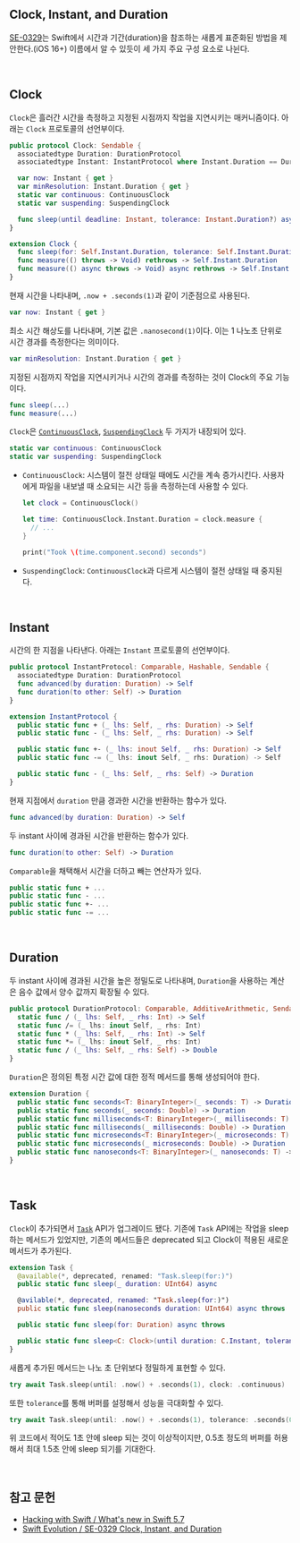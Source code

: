 ## Clock, Instant, and Duration

[SE-0329](https://github.com/apple/swift-evolution/blob/main/proposals/0329-clock-instant-duration.md)는 Swift에서 시간과 기간(duration)을 참조하는 새롭게 표준화된 방법을 제안한다.(iOS 16+) 이름에서 알 수 있듯이 세 가지 주요 구성 요소로 나뉜다.

&nbsp;
## Clock

`Clock`은 흘러간 시간을 측정하고 지정된 시점까지 작업을 지연시키는 매커니즘이다. 아래는 `Clock` 프로토콜의 선언부이다.

```swift
public protocol Clock: Sendable {
  associatedtype Duration: DurationProtocol
  associatedtype Instant: InstantProtocol where Instant.Duration == Duration

  var now: Instant { get }
  var minResolution: Instant.Duration { get }
  static var continuous: ContinuousClock
  static var suspending: SuspendingClock

  func sleep(until deadline: Instant, tolerance: Instant.Duration?) async throws
}

extension Clock {
  func sleep(for: Self.Instant.Duration, tolerance: Self.Instant.Duration?) async throws
  func measure(() throws -> Void) rethrows -> Self.Instant.Duration
  func measure(() async throws -> Void) async rethrows -> Self.Instant.Duration
}
```

현재 시간을 나타내며, `.now + .seconds(1)`과 같이 기준점으로 사용된다.

```swift
var now: Instant { get }
```

최소 시간 해상도를 나타내며, 기본 값은 `.nanosecond(1)`이다. 이는 1 나노초 단위로 시간 경과를 측정한다는 의미이다.

```swift
var minResolution: Instant.Duration { get }
```

지정된 시점까지 작업을 지연시키거나 시간의 경과를 측정하는 것이 Clock의 주요 기능이다.

```swift
func sleep(...)
func measure(...)
```

`Clock`은 [`ContinuousClock`](https://developer.apple.com/documentation/swift/continuousclock), [`SuspendingClock`](https://developer.apple.com/documentation/swift/suspendingclock) 두 가지가 내장되어 있다.

```swift
static var continuous: ContinuousClock
static var suspending: SuspendingClock
```

- `ContinuousClock`: 시스템이 절전 상태일 때에도 시간을 계속 증가시킨다. 사용자에게 파일을 내보낼 때 소요되는 시간 등을 측정하는데 사용할 수 있다.

  ```swift
  let clock = ContinuousClock()

  let time: ContinuousClock.Instant.Duration = clock.measure {
    // ...
  }

  print("Took \(time.component.second) seconds")
  ```

- `SuspendingClock`: `ContinuousClock`과 다르게 시스템이 절전 상태일 때 중지된다.

&nbsp;
## Instant

시간의 한 지점을 나타낸다. 아래는 `Instant` 프로토콜의 선언부이다.

```swift
public protocol InstantProtocol: Comparable, Hashable, Sendable {
  associatedtype Duration: DurationProtocol
  func advanced(by duration: Duration) -> Self
  func duration(to other: Self) -> Duration
}

extension InstantProtocol {
  public static func + (_ lhs: Self, _ rhs: Duration) -> Self
  public static func - (_ lhs: Self, _ rhs: Duration) -> Self

  public static func +- (_ lhs: inout Self, _ rhs: Duration) -> Self
  public static func -= (_ lhs: inout Self, _ rhs: Duration) -> Self

  public static func - (_ lhs: Self, _ rhs: Self) -> Duration
}
```

현재 지점에서 `duration` 만큼 경과한 시간을 반환하는 함수가 있다.

```swift
func advanced(by duration: Duration) -> Self
```

두 instant 사이에 경과된 시간을 반환하는 함수가 있다.

```swift
func duration(to other: Self) -> Duration
```

`Comparable`을 채택해서 시간을 더하고 빼는 연산자가 있다.

```swift
public static func + ...
public static func - ...
public static func +- ...
public static func -= ...
```

&nbsp;
## Duration

두 instant 사이에 경과된 시간을 높은 정밀도로 나타내며, `Duration`을 사용하는 계산은 음수 값에서 양수 값까지 확장될 수 있다. 

```swift
public protocol DurationProtocol: Comparable, AdditiveArithmetic, Sendabe {
  static func / (_ lhs: Self, _ rhs: Int) -> Self
  static func /= (_ lhs: inout Self, _ rhs: Int)
  static func * (_ lhs: Self, _ rhs: Int) -> Self
  static func *= (_ lhs: inout Self, _ rhs: Int)
  static func / (_ lhs: Self, _ rhs: Self) -> Double
}
```

`Duration`은 정의된 특정 시간 값에 대한 정적 메서드를 통해 생성되어야 한다.

```swift
extension Duration {
  public static func seconds<T: BinaryInteger>(_ seconds: T) -> Duration
  public static func seconds(_ seconds: Double) -> Duration
  public static func milliseconds<T: BinaryInteger>(_ milliseconds: T) -> Duration
  public static func milliseconds(_ milliseconds: Double) -> Duration
  public static func microseconds<T: BinaryInteger>(_ microseconds: T) -> Duration
  public static func microseconds(_ microseconds: Double) -> Duration
  public static func nanoseconds<T: BinaryInteger>(_ nanoseconds: T) -> Duration
}
```

&nbsp;
## Task

`Clock`이 추가되면서 [`Task`](https://developer.apple.com/documentation/swift/task) API가 업그레이드 됐다. 기존에 `Task` API에는 작업을 sleep하는 메서드가 있었지만, 기존의 메서드들은 deprecated 되고 Clock이 적용된 새로운 메서드가 추가된다.

```swift
extension Task {
  @available(*, deprecated, renamed: "Task.sleep(for:)")
  public static func sleep(_ duration: UInt64) async

  @avilable(*, deprecated, renamed: "Task.sleep(for:)")
  public static func sleep(nanoseconds duration: UInt64) async throws

  public static func sleep(for: Duration) async throws

  public static func sleep<C: Clock>(until duration: C.Instant, tolerance: C.Instant.Duration? = nil, clock: C) async throws
}
```

새롭게 추가된 메서드는 나노 초 단위보다 정밀하게 표현할 수 있다.

```swift
try await Task.sleep(until: .now() + .seconds(1), clock: .continuous)
```

또한 `tolerance`를 통해 버퍼를 설정해서 성능을 극대화할 수 있다.

```swift
try await Task.sleep(until: .now() + .seconds(1), tolerance: .seconds(0.5), clock: .continuous)
```

위 코드에서 적어도 1초 안에 sleep 되는 것이 이상적이지만, 0.5초 정도의 버퍼를 허용해서 최대 1.5초 안에 sleep 되기를 기대한다.

&nbsp;
## 참고 문헌
- [Hacking with Swift / What's new in Swift 5.7](https://www.hackingwithswift.com/articles/249/whats-new-in-swift-5-7)
- [Swift Evolution / SE-0329 Clock, Instant, and Duration](https://github.com/apple/swift-evolution/blob/main/proposals/0329-clock-instant-duration.md)